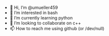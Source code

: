 - 👋 Hi, I’m @umueller459
- 👀 I’m interested in bash
- 🌱 I’m currently learning python
- 💞️ I’m looking to collaborate on c++
- 📫 How to reach me using github (or /dev/null)

<!---
umueller459/umueller459 is a ✨ special ✨ repository because its `README.md` (this file) appears on your GitHub profile.
You can click the Preview link to take a look at your changes.
--->

